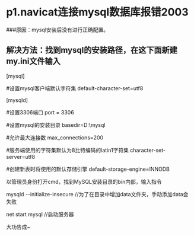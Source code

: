 # p1.navicat连接mysql数据库报错2003
###原因：mysql安装后没有进行正确配置。
## 解决方法：找到mysql的安装路径，在这下面新建my.ini文件输入

[mysql]

#设置mysql客户端默认字符集
default-character-set=utf8 

[mysqld]

#设置3306端口
port = 3306

#设置mysql的安装目录
basedir=D:\\mysql

#允许最大连接数
max_connections=200

#服务端使用的字符集默认为8比特编码的latin1字符集
character-set-server=utf8

#创建新表时将使用的默认存储引擎
default-storage-engine=INNODB



以管理员身份打开cmd，找到MySQL安装目录的bin内部，输入指令

mysqld  --initialize-insecure //为了在目录中增加data文件夹，手动添加data会失败

net start mysql               //启动服务器

大功告成~
